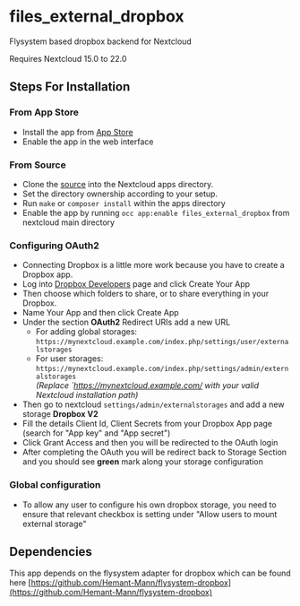# files_external_dropbox
Flysystem based dropbox backend for Nextcloud

Requires Nextcloud 15.0 to 22.0

## Steps For Installation
### From App Store
- Install the app from [App Store](https://apps.nextcloud.com/apps/files_external_dropbox)
- Enable the app in the web interface
### From Source
- Clone the [source](https://github.com/DJaeger/files_external_dropbox.git) into the Nextcloud apps directory.
- Set the directory ownership according to your setup.
- Run `make` or `composer install` within the apps directory
- Enable the app by running `occ app:enable files_external_dropbox` from nextcloud main directory
### Configuring OAuth2
- Connecting Dropbox is a little more work because you have to create a Dropbox app.
- Log into [Dropbox Developers](http://www.dropbox.com/developers) page and click Create Your App
- Then choose which folders to share, or to share everything in your Dropbox.
- Name Your App and then click Create App
- Under the section **OAuth2** Redirect URIs add a new URL
  - For adding global storages:
    ```https://mynextcloud.example.com/index.php/settings/user/externalstorages```
  - For user storages:
    ```https://mynextcloud.example.com/index.php/settings/admin/externalstorages```<br>
    _(Replace `https://mynextcloud.example.com/ with your valid Nextcloud installation path)_
- Then go to nextcloud ```settings/admin/externalstorages``` and add a new storage **Dropbox V2**
- Fill the details Client Id, Client Secrets from your Dropbox App page (search for "App key" and "App secret")
- Click Grant Access and then you will be redirected to the OAuth login
- After completing the OAuth you will be redirect back to Storage Section and you should see **green** mark along your storage configuration
### Global configuration
- To allow any user to configure his own dropbox storage, you need to ensure that relevant checkbox is setting under "Allow users to mount external storage"

## Dependencies
This app depends on the flysystem adapter for dropbox which can be found here [https://github.com/Hemant-Mann/flysystem-dropbox](https://github.com/Hemant-Mann/flysystem-dropbox)
